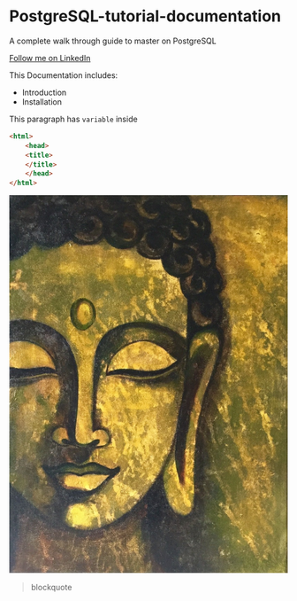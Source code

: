 # PostgreSQL-tutorial-documentation
A complete walk through guide to master on PostgreSQL

[Follow me on LinkedIn](https://www.linkedin.com/in/cinmoys-here/)

This Documentation includes:
- Introduction
- Installation

This paragraph has `variable` inside

```html
<html>
	<head>
	<title>
	</title>
	</head>
</html>
```
![alt text](images/budda.jpg)

> blockquote